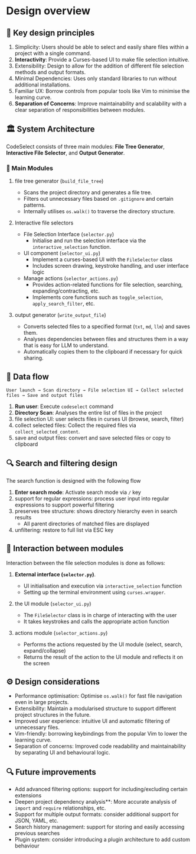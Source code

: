 # Design overview

## 🎯 Key design principles
1. Simplicity: Users should be able to select and easily share files within a project with a single command.
2. **Interactivity**: Provide a Curses-based UI to make file selection intuitive.
3. Extensibility: Design to allow for the addition of different file selection methods and output formats.
4. Minimal Dependencies: Uses only standard libraries to run without additional installations.
5. Familiar UX: Borrow controls from popular tools like Vim to minimise the learning curve.
6. **Separation of Concerns**: Improve maintainability and scalability with a clear separation of responsibilities between modules.

## 🏛 System Architecture
CodeSelect consists of three main modules: **File Tree Generator**, **Interactive File Selector**, and **Output Generator**.

### 📂 Main Modules
1. file tree generator (`build_file_tree`)
   - Scans the project directory and generates a file tree.
   - Filters out unnecessary files based on `.gitignore` and certain patterns.
   - Internally utilises `os.walk()` to traverse the directory structure.

2. Interactive file selectors
   - File Selection Interface (`selector.py`)
     - Initialise and run the selection interface via the `interactive_selection` function.
   - UI component (`selector_ui.py`)
     - Implement a curses-based UI with the `FileSelector` class
     - Includes screen drawing, keystroke handling, and user interface logic
   - Manage actions (`selector_actions.py`)
     - Provides action-related functions for file selection, searching, expanding/contracting, etc.
     - Implements core functions such as `toggle_selection`, `apply_search_filter`, etc.

3. output generator (`write_output_file`)
   - Converts selected files to a specified format (`txt`, `md`, `llm`) and saves them.
   - Analyses dependencies between files and structures them in a way that is easy for LLM to understand.
   - Automatically copies them to the clipboard if necessary for quick sharing.

## 🔄 Data flow
```
User launch → Scan directory → File selection UI → Collect selected files → Save and output files
```
1. **Run user**: Execute `codeselect` command
2. **Directory Scan**: Analyses the entire list of files in the project
3. file selection UI: user selects files in curses UI (browse, search, filter)
4. collect selected files: Collect the required files via `collect_selected_content`.
5. save and output files: convert and save selected files or copy to clipboard

## 🔍 Search and filtering design
The search function is designed with the following flow

1. **Enter search mode**: Activate search mode via `/` key
2. support for regular expressions: process user input into regular expressions to support powerful filtering
3. preserves tree structure: shows directory hierarchy even in search results
   - All parent directories of matched files are displayed
4. unfiltering: restore to full list via ESC key

## 🔄 Interaction between modules
Interaction between the file selection modules is done as follows:

1. **External interface (`selector.py`)**.
   - UI initialisation and execution via `interactive_selection` function
   - Setting up the terminal environment using `curses.wrapper`.

2. the UI module (`selector_ui.py`)
   - The `FileSelector` class is in charge of interacting with the user
   - It takes keystrokes and calls the appropriate action function

3. actions module (`selector_actions.py`)
   - Performs the actions requested by the UI module (select, search, expand/collapse)
   - Returns the result of the action to the UI module and reflects it on the screen

## ⚙️ Design considerations
- Performance optimisation: Optimise `os.walk()` for fast file navigation even in large projects.
- Extensibility: Maintain a modularised structure to support different project structures in the future.
- Improved user experience: intuitive UI and automatic filtering of unnecessary files.
- Vim-friendly: borrowing keybindings from the popular Vim to lower the learning curve.
- Separation of concerns: Improved code readability and maintainability by separating UI and behavioural logic.

## 🔍 Future improvements
- Add advanced filtering options: support for including/excluding certain extensions
- Deepen project dependency analysis**: More accurate analysis of `import` and `require` relationships, etc.
- Support for multiple output formats: consider additional support for JSON, YAML, etc.
- Search history management: support for storing and easily accessing previous searches
- Plugin system: consider introducing a plugin architecture to add custom behaviour